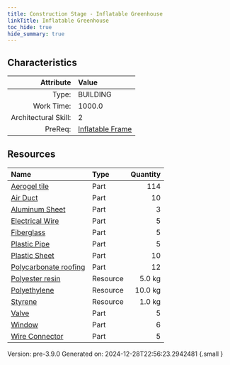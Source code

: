 ```yaml
---
title: Construction Stage - Inflatable Greenhouse
linkTitle: Inflatable Greenhouse
toc_hide: true
hide_summary: true
---
```


## Characteristics

| Attribute      | Value |
|--------:|:------|
|Type:|BUILDING|
|Work Time:|1000.0|
|Architectural Skill:|2|
|PreReq:|[Inflatable Frame](/docs/definitions/construction/inflatable-frame)|

## Resources

| Name | Type | Quantity |
|:-----|:-----|-----:|
|[Aerogel tile](/docs/definitions/part/aerogel-tile)|Part|114|
|[Air Duct](/docs/definitions/part/air-duct)|Part|10|
|[Aluminum Sheet](/docs/definitions/part/aluminum-sheet)|Part|3|
|[Electrical Wire](/docs/definitions/part/electrical-wire)|Part|5|
|[Fiberglass](/docs/definitions/part/fiberglass)|Part|5|
|[Plastic Pipe](/docs/definitions/part/plastic-pipe)|Part|5|
|[Plastic Sheet](/docs/definitions/part/plastic-sheet)|Part|10|
|[Polycarbonate roofing](/docs/definitions/part/polycarbonate-roofing)|Part|12|
|[Polyester resin](/docs/definitions/resource/polyester-resin)|Resource|5.0 kg|
|[Polyethylene](/docs/definitions/resource/polyethylene)|Resource|10.0 kg|
|[Styrene](/docs/definitions/resource/styrene)|Resource|1.0 kg|
|[Valve](/docs/definitions/part/valve)|Part|5|
|[Window](/docs/definitions/part/window)|Part|6|
|[Wire Connector](/docs/definitions/part/wire-connector)|Part|5|



Version: pre-3.9.0 Generated on: 2024-12-28T22:56:23.2942481
{.small }